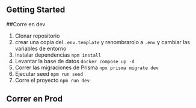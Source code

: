 

## Getting Started

##Corre en dev

1. Clonar repositorio
2. crear una copia del ```.env.template``` y renombrarolo a ```.env``` y cambiar las variables de entorno
3. instalar dependencias ```npm install```
4. Levantar la base de datos ```docker compose up -d```
5. Correr las migraciones de Prisma ```npx prisma migrate dev```
6. Ejecutar seed ```npm run seed```
7. Corre el proyecto ```npm run dev```





## Correr en Prod
